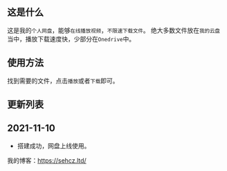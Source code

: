 ## 这是什么

这是我的`个人网盘`，能够`在线播放视频`，`不限速下载文件`。
绝大多数文件放在`我的云盘`当中，播放下载速度快，少部分在`Onedrive`中。


## 使用方法

找到需要的文件，点击`播放`或者`下载`即可。


## 更新列表

**2021-11-10**
- 
- 搭建成功，网盘上线使用。




我的博客：https://sehcz.ltd/